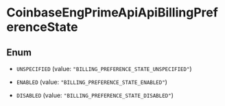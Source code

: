 
# CoinbaseEngPrimeApiApiBillingPreferenceState

## Enum


* `UNSPECIFIED` (value: `"BILLING_PREFERENCE_STATE_UNSPECIFIED"`)

* `ENABLED` (value: `"BILLING_PREFERENCE_STATE_ENABLED"`)

* `DISABLED` (value: `"BILLING_PREFERENCE_STATE_DISABLED"`)



